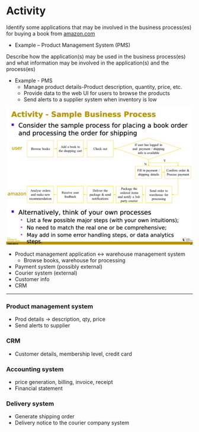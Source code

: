 # Activity

Identify some applications that may be involved in the business process(es) for buying a book from [amazon.com](http://amazon.com/)

- Example – Product Management System (PMS)

Describe how the application(s) may be used in the business process(es) and what information may be involved in the application(s) and the process(es)

- Example - PMS
    - Manage product details-Product description, quantity, price, etc.
    - Provide data to the web UI for users to browse the products
    - Send alerts to a supplier system when inventory is low

![Untitled](Activity%206b5c1/Untitled.png)

- Product management application ↔ warehouse management system
    - Browse books, warehouse for processing
- Payment system (possibly external)
- Courier system (external)
- Customer info
- CRM

---

### Product management system

- Prod details → description, qty, price
- Send alerts to supplier

### CRM

- Customer details, membership level, credit card

### Accounting system

- price generation, billing, invoice, receipt
- Financial statement

### Delivery system

- Generate shipping order
- Delivery notice to the courier company system